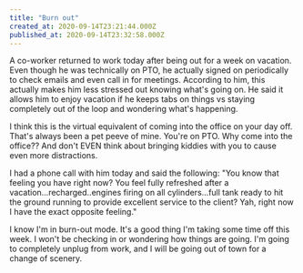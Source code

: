 ```yaml
---
title: "Burn out"
created_at: 2020-09-14T23:21:44.000Z
published_at: 2020-09-14T23:32:58.000Z
---
```

A co-worker returned to work today after being out for a week on vacation. Even though he was technically on PTO, he actually signed on periodically to check emails and even call in for meetings. According to him, this actually makes him less stressed out knowing what's going on. He said it allows him to enjoy vacation if he keeps tabs on things vs staying completely out of the loop and wondering what's happening.

I think this is the virtual equivalent of coming into the office on your day off. That's always been a pet peeve of mine. You're on PTO. Why come into the office?? And don't EVEN think about bringing kiddies with you to cause even more distractions.

I had a phone call with him today and said the following: "You know that feeling you have right now? You feel fully refreshed after a vacation...recharged..engines firing on all cylinders...full tank ready to hit the ground running to provide excellent service to the client? Yah, right now I have the exact opposite feeling."

I know I'm in burn-out mode. It's a good thing I'm taking some time off this week. I won't be checking in or wondering how things are going. I'm going to completely unplug from work, and I will be going out of town for a change of scenery.
